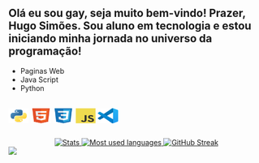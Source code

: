 ## Olá eu sou gay, seja muito bem-vindo! Prazer, Hugo Simões. Sou aluno em tecnologia e estou iniciando minha jornada no universo da programação!

- Paginas Web
- Java Script
- Python


<div style="display: inline_block"><br>
  <img align="center" alt="S-Python" height="30" width="40" src="https://raw.githubusercontent.com/devicons/devicon/master/icons/python/python-original.svg">  
  <img align="center" alt="dan-html" height="30" width="40" src="https://raw.githubusercontent.com/devicons/devicon/master/icons/html5/html5-original.svg">
  <img align="center" alt="dan-css3" height="30" width="40" src="https://raw.githubusercontent.com/devicons/devicon/master/icons/css3/css3-original.svg">
  <img align="center" alt="dan-javascript" height="30" width="40" src="https://raw.githubusercontent.com/devicons/devicon/master/icons/javascript/javascript-original.svg">
  <img align="center" alt="dan-vscode" height="30" width="40" src="https://raw.githubusercontent.com/devicons/devicon/master/icons/vscode/vscode-original.svg">
  
</div>
  
  ##

<div align="center">
	<a href="https://github.com/SimoesH10?tab=repositories">
		<img height="150em" src="https://github-readme-stats.vercel.app/api?username=SimoesH10&show_icons=true&theme=gruvbox&include_all_commits=true&count_private=true" alt="Stats">
		<img height="150em" src="https://github-readme-stats.vercel.app/api/top-langs/?username=SimoesH10&layout=compact&langs_count=7&theme=gruvbox" alt="Most used languages">
		<img height="150em" src="https://github-readme-streak-stats.herokuapp.com/?user=Simoes&theme=dark&background=282828&border=e4e2e2&stroke=555555&ring=d8a52e&currStreakLabel=fd8019&sideNums=8ec07c&sideLabels=8ec07c&currStreakNum=8ec07c" alt="GitHub Streak">
	</a>
</div>



<div> 
  <a href = "mailto:simoesh10@gmail.com"><img src="https://img.shields.io/badge/-Gmail-%23333?style=for-the-badge&logo=gmail&logoColor=red" target="_blank"></a>
</div>
